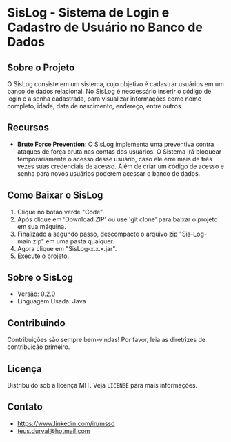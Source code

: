 # SisLog - Sistema de Login e Cadastro de Usuário no Banco de Dados

## Sobre o Projeto

O  SisLog consiste em um sistema, cujo objetivo é cadastrar usuários em um banco de dados relacional. No SisLog é nescessário inserir o código de login e a senha cadastrada, para visualizar informações como nome completo, idade, data de nascimento, endereço, entre outros.

## Recursos

- **Brute Force Prevention**: O SisLog implementa uma preventiva contra ataques de força bruta nas contas dos usuários. O Sistema irá bloquear temporariamente o acesso desse usuário, caso ele erre mais de três vezes suas credenciais de acesso.
Além de criar um código de acesso e senha para novos usuários poderem acessar o banco de dados.


## Como Baixar o SisLog

1. Clique no botão verde "Code".
2. Após clique em 'Download ZIP' ou use 'git clone' para baixar o projeto em sua máquina.
3. Finalizado a segundo passo, descompacte o arquivo zip "Sis-Log-main.zip" em uma pasta qualquer.
4. Agora clique em "SisLog-x.x.x.jar".
5. Execute o projeto.

## Sobre o SisLog
- Versão: 0.2.0
- Linguagem Usada: Java


## Contribuindo

Contribuições são sempre bem-vindas! Por favor, leia as diretrizes de contribuição primeiro.

## Licença

Distribuído sob a licença MIT. Veja `LICENSE` para mais informações.

## Contato

- https://www.linkedin.com/in/mssd
- teus.durval@hotmail.com

